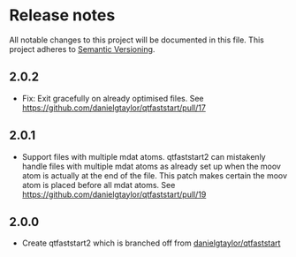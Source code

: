 # Release notes
All notable changes to this project will be documented in this file.
This project adheres to [Semantic Versioning](http://semver.org/).

## 2.0.2
- Fix: Exit gracefully on already optimised files. See https://github.com/danielgtaylor/qtfaststart/pull/17

## 2.0.1
- Support files with multiple mdat atoms. qtfaststart2 can mistakenly handle files with multiple mdat atoms as already
  set up when the moov atom is actually at the end of the file. This patch makes certain the moov atom is placed before
  all mdat atoms. See https://github.com/danielgtaylor/qtfaststart/pull/19

## 2.0.0
- Create qtfaststart2 which is branched off from [danielgtaylor/qtfaststart](https://github.com/danielgtaylor/qtfaststart)
